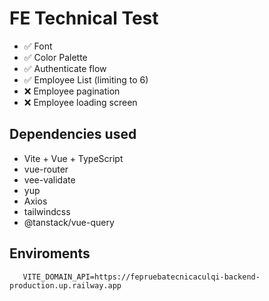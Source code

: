 # FE Technical Test

- ✅ Font 
- ✅ Color Palette 
- ✅ Authenticate flow  
- ✅ Employee List (limiting to 6)
- ❌ Employee pagination 
- ❌ Employee loading screen

## Dependencies used

- Vite + Vue + TypeScript
- vue-router
- vee-validate
- yup
- Axios
- tailwindcss
- @tanstack/vue-query

## Enviroments
```
   VITE_DOMAIN_API=https://fepruebatecnicaculqi-backend-production.up.railway.app
```
